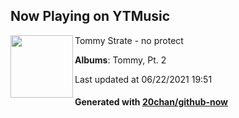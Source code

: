 ## Now Playing on YTMusic

[<img align="left" width="100" src="https://lh3.googleusercontent.com/238EJhCYAN0vSyjuLDxYgGybzB9JMKa1AMQb6k-DA7Q0l8DK5YtB6P9sY2CwWgE80-VG8tFw_xLXtz3M">](https://music.youtube.com/watch?v=xpfasCZwNdw)

Tommy Strate - no protect

**Albums**: Tommy, Pt. 2

Last updated at 06/22/2021 19:51

#### Generated with [20chan/github-now](https://github.com/20chan/github-now)
